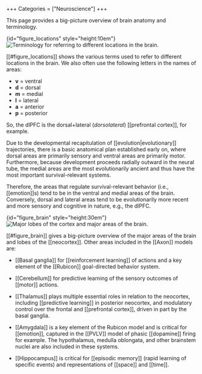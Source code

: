 +++
Categories = ["Neuroscience"]
+++

This page provides a big-picture overview of brain anatomy and terminology.

{id="figure_locations" style="height:10em"}
![Terminology for referring to different locations in the brain.](media/fig_location_terms.png)

[[#figure_locations]] shows the various terms used to refer to different locations in the brain. We also often use the following letters in the names of areas:
* **v** = ventral
* **d** = dorsal
* **m** = medial
* **l** = lateral
* **a** = anterior
* **p** = posterior

So, the dlPFC is the dorsal+lateral (_dorsolateral_) [[prefrontal cortex]], for example.

Due to the developmental recapitulation of [[evolution|evolutionary]] trajectories, there is a basic anatomical plan established early on, where dorsal areas are primarily sensory and ventral areas are primarily motor. Furthermore, because development proceeds radially outward in the neural tube, the medial areas are the most evolutionarily ancient and thus have the most important survival-relevant systems.

Therefore, the areas that regulate survival-relevant behavior (i.e., [[emotion]]s) tend to be in the ventral and medial areas of the brain. Conversely, dorsal and lateral areas tend to be evolutionarily more recent and more sensory and cognitive in nature, e.g., the dlPFC.

{id="figure_brain" style="height:30em"}
![Major lobes of the cortex and major areas of the brain.](media/fig_brain_and_lobes.png)

[[#figure_brain]] gives a big-picture overview of the major areas of the brain and lobes of the [[neocortex]]. Other areas included in the [[Axon]] models are:

* [[Basal ganglia]] for [[reinforcement learning]] of actions and a key element of the [[Rubicon]] goal-directed behavior system.

* [[Cerebellum]] for predictive learning of the sensory outcomes of [[motor]] actions.

* [[Thalamus]] plays multiple essential roles in relation to the neocortex, including [[predictive learning]] in posterior neocortex, and modulatory control over the frontal and [[prefrontal cortex]], driven in part by the basal ganglia.

* [[Amygdala]] is a key element of the Rubicon model and is critical for [[emotion]], captured in the [[PVLV]] model of phasic [[dopamine]] firing for example. The hypothalamus, medulla oblongata, and other brainstem nuclei are also included in these systems.

* [[Hippocampus]] is critical for [[episodic memory]] (rapid learning of specific events) and representations of [[space]] and [[time]].

